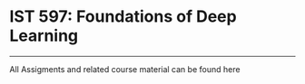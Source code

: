 # IST 597: Foundations of Deep Learning
---------------------------------------

All Assigments and related course material can be found here
